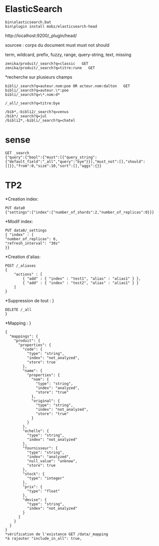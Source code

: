 # ElasticSearch
```windows
bin\elasticsearch.bat
bin\plugin install mobz/elasticsearch-head
```
http://localhost:9200/_plugin/head/

sourcee : corps du document
must
must not
should

term, wildcard, prefix, fuzzy, range, query-string, text, missing
```
zenika/produit/_search?q=classic   GET
zenika/produit/_search?q=titre:rune   GET
```
*recherche sur plusieurs champs
```
bibli/_search?q=auteur.nom:poe OR acteur.nom:dalton   GET
bibli/_search?q=auteur.\*:poe
bibli/_search?q=\*.nom:d*

/_all/_search?q=titre:bye

/bib*,-bibli2/_search?q=venus
/bib*/_search?q=jul
/bibli2*,-bibli/_search?q=chatel
```
# sense
```
GET _search
{"query":{"bool":{"must":[{"query_string":{"default_field":"_all","query":"bye"}}],"must_not":[],"should":[]}},"from":0,"size":10,"sort":[],"aggs":{}}
```
# TP2 

*Creation index:
```
PUT data0
{"settings":{"index":{"number_of_shards":2,"number_of_replicas":0}}}
```
*Modif index:
```
PUT data0/_settings
{ "index" : {
"number_of_replicas": 6,
"refresh_interval": "30s"
}}
```
*Creation d'alias:
```
POST /_aliases
{
    "actions" : [
        { "add" : { "index" : "test1", "alias" : "alias1" } },
        { "add" : { "index" : "test2", "alias" : "alias1" } }
    ]
}
```

*Suppression de tout :
}
```
DELETE /_all
}
```
*Mapping :
}
```
{
  "mappings": {
    "produit": {
      "properties": {
        "code": {
          "type": "string",
          "index": "not_analyzed",
          "store": true
        },
        "name": {
          "properties": {
            "nom": {
              "type": "string",
              "index": "analyzed",
              "store": "true"
            },
            "original": {
              "type": "string",
              "index": "not_analyzed",
              "store": "true"
            }
          }
        },
        "echelle": {
          "type": "string",
          "index": "not_analyzed"
        },
        "fournisseur": {
          "type": "string",
          "index": "analyzed",
          "null_value": "unknow",
          "store": true
        },
        "stock": {
          "type": "integer"
        },
        "prix": {
          "type": "float"
        },
        "devise": {
          "type": "string",
          "index": "not_analyzed"
        }
      }
    }
  }
}
*vérification de l'existance GET /data/_mapping
*à rajouter "include_in_all": true,

